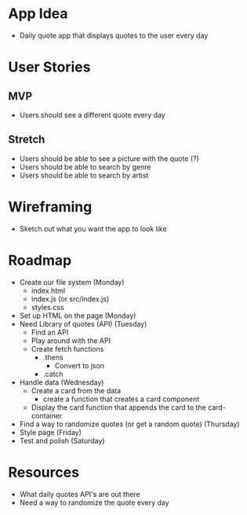 # App Idea
- Daily quote app that displays quotes to the user every day



# User Stories

## MVP
- Users should see a different quote every day 

## Stretch
- Users should be able to see a picture with the quote (?)
- Users should be able to search by genre
- Users should be able to search by artist




# Wireframing
- Sketch out what you want the app to look like



# Roadmap
- Create our file system (Monday)
    - index.html
    - index.js (or src/index.js)
    - styles.css
- Set up HTML on the page (Monday)
- Need Library of quotes (API) (Tuesday)
    - Find an API
    - Play around with the API
    - Create fetch functions
        - .thens
            - Convert to json
        - .catch
- Handle data (Wednesday)
    - Create a card from the data
        - create a function that creates a card component
    - Display the card
        function that appends the card to the card-container
- Find a way to randomize quotes (or get a random quote) (Thursday)
- Style page (Friday)
- Test and polish (Saturday)

    


# Resources
- What daily quotes API's are out there
- Need a way to randomize the quote every day

